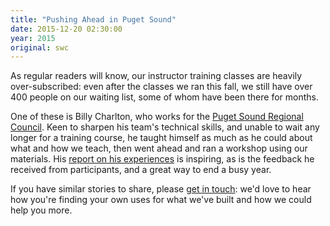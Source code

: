 ```yaml
---
title: "Pushing Ahead in Puget Sound"
date: 2015-12-20 02:30:00
year: 2015
original: swc
---
```

<p>
  As regular readers will know,
  our instructor training classes are heavily over-subscribed:
  even after the classes we ran this fall,
  we still have over 400 people on our waiting list,
  some of whom have been there for months.
</p>
<p>
  One of these is Billy Charlton,
  who works for the <a href="http://www.psrc.org/">Puget Sound Regional Council</a>.
  Keen to sharpen his team's technical skills,
  and unable to wait any longer for a training course,
  he taught himself as much as he could about what and how we teach,
  then went ahead and ran a workshop using our materials.
  His <a href="http://psrc.github.io/2015/software-carpentry/">report on his experiences</a>
  is inspiring,
  as is the feedback he received from participants,
  and a great way to end a busy year.
</p>
<p>
  If you have similar stories to share,
  please <a href="mailto:{{site.author.email}}">get in touch</a>:
  we'd love to hear how you're finding your own uses for what we've built
  and how we could help you more.
</p>
